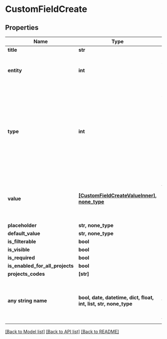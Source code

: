 # CustomFieldCreate


## Properties
Name | Type | Description | Notes
------------ | ------------- | ------------- | -------------
**title** | **str** |  | 
**entity** | **int** | Possible values: 0 - case; 1 - run; 2 - defect;  | 
**type** | **int** | Possible values: 0 - number; 1 - string; 2 - text; 3 - selectbox; 4 - checkbox; 5 - radio; 6 - multiselect; 7 - url; 8 - user; 9 - datetime;  | 
**value** | [**[CustomFieldCreateValueInner], none_type**](CustomFieldCreateValueInner.md) | Required if type one of: 3 - selectbox; 5 - radio; 6 - multiselect;  | [optional] 
**placeholder** | **str, none_type** |  | [optional] 
**default_value** | **str, none_type** |  | [optional] 
**is_filterable** | **bool** |  | [optional] 
**is_visible** | **bool** |  | [optional] 
**is_required** | **bool** |  | [optional] 
**is_enabled_for_all_projects** | **bool** |  | [optional] 
**projects_codes** | **[str]** |  | [optional] 
**any string name** | **bool, date, datetime, dict, float, int, list, str, none_type** | any string name can be used but the value must be the correct type | [optional]

[[Back to Model list]](../README.md#documentation-for-models) [[Back to API list]](../README.md#documentation-for-api-endpoints) [[Back to README]](../README.md)


